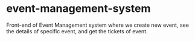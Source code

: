 # event-management-system
Front-end of Event Management system where we create new event, see the details of specific event, and get the tickets of event.
